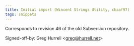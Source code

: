 ```yaml
---
title: Initial import (Wincent Strings Utility, cbaaf97)
tags: snippets
---
```


Corresponds to revision 46 of the old Subversion repository.

Signed-off-by: Greg Hurrell &lt;greg@hurrell.net&gt;
